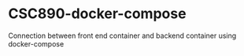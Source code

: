 # CSC890-docker-compose
Connection between front end container and backend container using docker-compose

